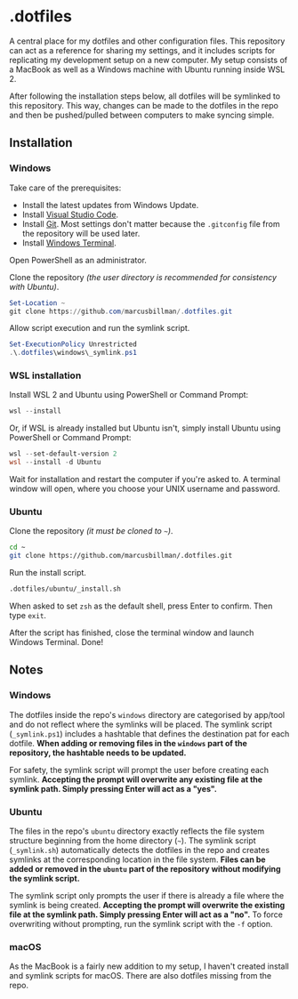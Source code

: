# .dotfiles

A central place for my dotfiles and other configuration files. This repository can act as a reference for sharing my settings, and it includes scripts for replicating my development setup on a new computer. My setup consists of a MacBook as well as a Windows machine with Ubuntu running inside WSL 2.

After following the installation steps below, all dotfiles will be symlinked to this repository. This way, changes can be made to the dotfiles in the repo and then be pushed/pulled between computers to make syncing simple.

## Installation

### Windows

Take care of the prerequisites:

- Install the latest updates from Windows Update.
- Install [Visual Studio Code](https://code.visualstudio.com/).
- Install [Git](https://git-scm.com/). Most settings don't matter because the `.gitconfig` file from the repository will be used later.
- Install [Windows Terminal](https://aka.ms/terminal).

Open PowerShell as an administrator.

Clone the repository _(the user directory is recommended for consistency with Ubuntu)_.

```powershell
Set-Location ~
git clone https://github.com/marcusbillman/.dotfiles.git
```

Allow script execution and run the symlink script.

```powershell
Set-ExecutionPolicy Unrestricted
.\.dotfiles\windows\_symlink.ps1
```

### WSL installation

Install WSL 2 and Ubuntu using PowerShell or Command Prompt:

```powershell
wsl --install
```

Or, if WSL is already installed but Ubuntu isn't, simply install Ubuntu using PowerShell or Command Prompt:

```powershell
wsl --set-default-version 2
wsl --install -d Ubuntu
```

Wait for installation and restart the computer if you're asked to. A terminal window will open, where you choose your UNIX username and password.

### Ubuntu

Clone the repository _(it must be cloned to `~`)_.

```bash
cd ~
git clone https://github.com/marcusbillman/.dotfiles.git
```

Run the install script.

```bash
.dotfiles/ubuntu/_install.sh
```

When asked to set `zsh` as the default shell, press Enter to confirm. Then type `exit`.

After the script has finished, close the terminal window and launch Windows Terminal. Done!

## Notes

### Windows

The dotfiles inside the repo's `windows` directory are categorised by app/tool and do not reflect where the symlinks will be placed. The symlink script (`_symlink.ps1`) includes a hashtable that defines the destination pat for each dotfile. **When adding or removing files in the `windows` part of the repository, the hashtable needs to be updated.**

For safety, the symlink script will prompt the user before creating each symlink. **Accepting the prompt will overwrite any existing file at the symlink path. Simply pressing Enter will act as a "yes".**

### Ubuntu

The files in the repo's `ubuntu` directory exactly reflects the file system structure beginning from the home directory (`~`). The symlink script (`_symlink.sh`) automatically detects the dotfiles in the repo and creates symlinks at the corresponding location in the file system. **Files can be added or removed in the `ubuntu` part of the repository without modifying the symlink script.**

The symlink script only prompts the user if there is already a file where the symlink is being created. **Accepting the prompt will overwrite the existing file at the symlink path. Simply pressing Enter will act as a "no".** To force overwriting without prompting, run the symlink script with the `-f` option.

### macOS

As the MacBook is a fairly new addition to my setup, I haven't created install and symlink scripts for macOS. There are also dotfiles missing from the repo.
